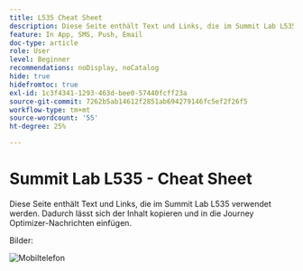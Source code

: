 ```yaml
---
title: L535 Cheat Sheet
description: Diese Seite enthält Text und Links, die im Summit Lab L535 verwendet werden.
feature: In App, SMS, Push, Email
doc-type: article
role: User
level: Beginner
recommendations: noDisplay, noCatalog
hide: true
hidefromtoc: true
exl-id: 1c3f4341-1293-463d-bee0-57440fcff23a
source-git-commit: 7262b5ab14612f2851ab694279146fc5ef2f26f5
workflow-type: tm+mt
source-wordcount: '55'
ht-degree: 25%

---
```


# Summit Lab L535 - Cheat Sheet

Diese Seite enthält Text und Links, die im Summit Lab L535 verwendet werden. Dadurch lässt sich der Inhalt kopieren und in die Journey Optimizer-Nachrichten einfügen.

Bilder:

![Mobiltelefon](/help/summit-lab-assets/assets/Online%20banking%20app-01.png)

